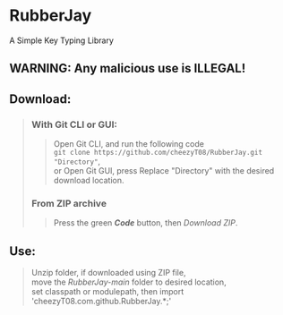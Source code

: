 # RubberJay  
A Simple Key Typing Library  
## WARNING: Any malicious use is ILLEGAL!  

## Download:  
> ### With Git CLI or GUI:  
> > Open Git CLI, and run the following code  
> > `git clone https://github.com/cheezyT08/RubberJay.git "Directory"`,  
> > or Open Git GUI, press
> > Replace "Directory" with the desired download location.  
>  
> ### From ZIP archive
> > Press the green ***Code*** button, then *Download ZIP*.

## Use:  
> Unzip folder, if downloaded using ZIP file,  
> move the *RubberJay-main* folder to desired location,  
> set classpath or modulepath, then import 'cheezyT08.com.github.RubberJay.*;'
